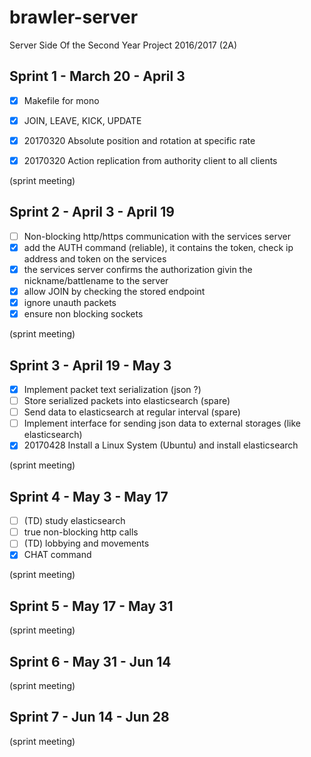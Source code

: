 # brawler-server
Server Side Of the Second Year Project 2016/2017 (2A)

Sprint 1 - March 20 - April 3
-

- [x] Makefile for mono
- [x] JOIN, LEAVE, KICK, UPDATE
- [x] 20170320 Absolute position and rotation at specific rate
- [x] 20170320 Action replication from authority client to all clients


(sprint meeting)


Sprint 2 - April 3 - April 19
-

- [ ] Non-blocking http/https communication with the services server
- [x] add the AUTH command (reliable), it contains the token, check ip address and token on the services
- [x] the services server confirms the authorization givin the nickname/battlename to the server
- [x] allow JOIN by checking the stored endpoint
- [x] ignore unauth packets
- [x] ensure non blocking sockets

(sprint meeting)

Sprint 3 - April 19 - May 3
-

- [x] Implement packet text serialization (json ?)
- [ ] Store serialized packets into elasticsearch (spare)
- [ ] Send data to elasticsearch at regular interval (spare)
- [ ] Implement interface for sending json data to external storages (like elasticsearch)
- [x] 20170428 Install a Linux System (Ubuntu) and install elasticsearch

(sprint meeting)

Sprint 4 - May 3 - May 17
-

- [ ] (TD) study elasticsearch
- [ ] true non-blocking http calls
- [ ] (TD) lobbying and movements
- [x] CHAT command

(sprint meeting)

Sprint 5 - May 17 - May 31
-

(sprint meeting)

Sprint 6 - May 31 - Jun 14 
-

(sprint meeting)

Sprint 7 - Jun 14 - Jun 28
-

(sprint meeting)
